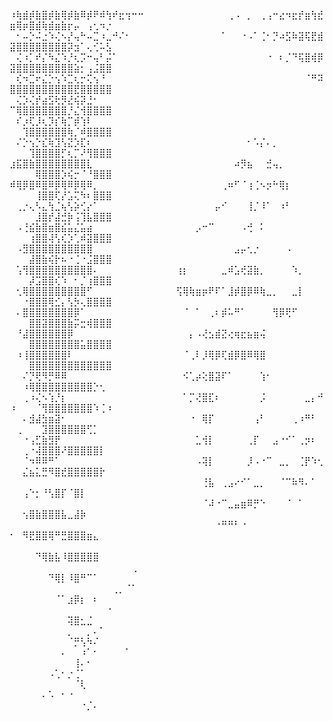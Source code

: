 ⠰⢷⣾⡾⣷⣿⡾⣷⢿⡾⣷⠿⡾⠟⠾⢳⠞⣖⢲⠒⠒⠀⠀⠀⠀⠀⠀⠀⠀⠀⠀⠀⠀⠀⢀⠠⠀⡀⠀⢀⢠⠒⣔⠲⣖⡞⣶⢳⣞⣶⢿⡶⣿⣾⢷⣾⣶⣷⡖⡤⠀⢠⢂⠲⡐
⠀⠂⠤⡑⠬⣐⠱⢌⠢⡜⢤⠓⠤⣉⠰⣀⠚⠌⠂⠀⠀⠀⠀⠀⠀⠀⠀⠀⠀⠀⠀⠀⠀⠁⠀⠀⠐⠠⠁⢈⠂⡙⠴⣫⠷⣽⢯⣟⣾⣽⣿⣿⣿⣿⣿⣿⣿⣿⡽⣲⠁⢄⢊⠥⣣
⠀⢌⠰⡁⠞⡌⠳⣌⠱⡘⢆⡩⠒⢤⠃⡬⠁⠀⠀⠀⠀⠀⠀⠀⠀⠀⠀⠀⠀⠀⠀⠀⠀⠀⠀⠀⠀⠀⠀⠀⠐⠀⠆⡈⠙⢯⣿⢾⡿⣽⣿⣿⣿⣿⣿⣿⣿⣿⣿⣵⡂⢠⣨⣿⣿
⠀⢎⠲⣉⠖⣌⡑⢢⠱⣉⢆⡒⢍⢢⠘⠀⠀⠀⠀⠀⠀⠀⠀⠀⠀⠀⠀⠀⠀⠀⠀⠀⠀⠀⠀⠀⠀⠀⠀⠀⠀⠀⠀⠀⠀⠀⠈⠛⠽⣿⣿⣿⣿⣿⣿⣿⣿⣿⣿⣟⣿⣿⣿⣿⣿
⠀⢌⡱⢌⡞⣴⣫⢗⡻⣜⢮⡽⣘⠂⠀⠀⠀⠀⠀⠀⠀⠀⠀⠀⠀⠀⠀⠀⠀⠀⠀⠀⠀⠀⠀⠀⠀⠀⠀⠀⠀⠀⠀⠀⠀⠀⠀⠀⠀⠉⢿⣿⣿⣿⣿⣿⣿⣿⡘⣌⢺⣿⣿⣿⣿
⠀⠎⡰⢏⡸⢆⡹⡎⢷⡉⡾⢱⠇⠀⠀⠀⠀⠀⠀⠀⠀⠀⠀⠀⠀⠀⠀⠀⠀⠀⠀⠀⠀⠀⠀⠀⠀⠀⠀⠀⠀⠀⠀⠀⠀⠀⠀⠀⠀⠀⠀⢹⣿⣿⣿⣿⣿⣿⢷⡈⠾⣿⣿⣿⣿
⠀⠌⡑⢢⡑⣎⢷⣹⢣⣝⡱⣏⠆⠀⠀⠀⠀⠀⠀⠀⠀⠀⠀⠀⠀⠀⠀⠀⠀⠀⠀⠀⠀⠀⠀⠀⠀⠂⠡⡌⠄⡀⠀⠀⠀⠀⠀⠀⠀⠀⠀⠀⢹⣿⣿⣿⣿⡋⢆⡉⠜⢻⣿⣿⣿
⣰⣯⣿⣷⣿⣿⣿⣿⣿⣿⣿⣿⣇⠀⠀⠀⠀⠀⠀⠀⠀⠀⠀⠀⠀⠀⠀⠀⠀⠀⠀⠀⠀⠀⠀⠴⡻⣦⠀⠀⣚⢤⡀⠀⠀⠀⠀⠀⠀⠀⠀⠀⠀⢿⣿⣿⣿⡱⢮⡒⠈⠘⣿⣿⣿
⠾⢿⡿⣿⠿⣿⠿⡿⢿⠿⡿⢿⠿⡀⠀⠀⠀⠀⠀⠀⠀⠀⠀⠀⠀⠀⠀⠀⠀⠀⠀⠀⠀⢀⠶⠋⠈⢰⢈⠢⡲⠓⢿⡆⠀⠀⠀⠀⠀⠀⠀⠀⠀⢸⣿⣿⢏⡜⣡⢍⠳⠆⣿⣿⣿
⠀⢀⡐⢄⠣⣄⢳⣈⢦⢣⡵⢊⡔⠁⠀⠀⠀⠀⠀⠀⠀⠀⠀⠀⠀⠀⠀⠀⠀⠀⠀⠀⡤⠊⠀⠀⠀⢸⡈⠸⠁⠀⠰⠃⠀⠀⠀⠀⠀⠀⠀⠀⠀⣸⣿⡞⣼⣚⡷⢨⢹⣧⣿⣿⣿
⠀⠠⢘⣮⣷⣿⣶⣿⣮⣥⣌⣥⣴⠀⠀⠀⠀⠀⠀⠀⠀⠀⠀⠀⠀⠀⠀⠀⠀⡠⠒⠉⠀⠀⠀⠀⠠⢚⠀⠅⠀⠀⠀⠀⠀⠀⠀⠀⠀⠀⠀⠀⢰⣿⣿⢼⢣⢎⡱⢁⠾⣽⣿⣿⣿
⠀⠠⣻⣿⣿⣿⣿⣿⣿⣿⣿⣿⣿⠀⠀⠀⠀⠀⠀⠀⠀⠀⠀⠀⠀⠀⠀⠀⠀⠀⠀⠀⠀⠀⠀⣠⡤⢂⡐⠀⠀⠀⠀⠠⠀⠀⠀⠀⠀⠀⠀⠀⣼⣿⣷⢮⡗⠦⠐⢈⠐⣨⣿⣿⣿
⠀⢡⢻⣿⣿⣿⣿⣿⣿⣿⣿⣿⣿⠄⠀⠀⠀⠀⠀⠀⠀⠀⠀⠀⠀⠀⢰⡆⠀⠀⠀⠀⠀⣀⠾⣡⢞⣽⣷⡀⠀⠀⠀⠀⠱⡀⠀⠀⠀⠀⠀⠀⡼⣩⣿⣿⢎⠱⠀⠂⡈⢰⣿⣿⣿
⠀⢂⢿⣿⣿⣿⣿⣿⣿⣿⣿⣿⠋⠀⠀⠀⠀⠀⠀⠀⠀⠀⠀⠀⠀⠀⢫⢿⢷⣶⡶⠟⠏⠁⣸⡾⣿⡿⠿⢷⣀⡀⠀⠀⣀⡇⠀⠀⠀⠀⠀⠐⣿⣿⣿⢿⣊⡄⢣⡳⢄⣿⣿⣿⣿
⠀⠄⣿⣿⣿⣿⣿⣿⣿⣿⡿⠁⠀⠀⠀⠀⠀⠀⠀⠀⠀⠀⠀⠀⠀⠀⠀⠈⠀⠁⠀⢀⠆⡾⠥⠛⠁⠀⠀⠀⠀⢻⡿⢟⠋⠀⠀⠀⠀⠀⠀⠀⣿⣿⣽⣿⣿⣿⣷⡭⣒⢾⣿⣿⣿
⠀⠘⣼⣿⣿⣿⣿⣿⣿⡿⠀⠀⠀⠀⠀⠀⠀⠀⠀⠀⠀⠀⠀⠀⠀⠀⠀⠀⡄⠠⢜⣢⣾⣝⢔⢶⣖⣦⣶⢬⠀⠀⠀⠀⠀⠀⠀⠀⠀⠀⠀⠀⣿⣿⣿⣿⣿⣿⣿⣿⣥⣿⣿⣿⣿
⠀⠰⢸⣿⣿⣿⣿⣿⣿⠇⠀⠀⠀⠀⠀⠀⠀⠀⠀⠀⠀⠀⠀⠀⠀⠀⠀⠈⢀⠇⡸⢿⡿⢏⣾⡿⣿⠿⢿⣿⠀⠀⠀⠀⠀⠀⠀⠀⠀⠀⠀⠀⣿⣿⣿⣿⣿⣿⣿⣿⣿⣿⣿⣿⣿
⠀⠀⠌⡙⢟⠻⡛⠿⠿⠀⠀⠀⠀⠀⠀⠀⠀⠀⠀⠀⠀⠀⠀⠀⠀⠀⠀⠪⢁⡴⢕⣿⣽⠏⠁⠀⠀⠀⠀⢱⠂⠀⠀⠀⠀⠀⠀⠀⠀⠀⠀⠰⢿⣿⣿⣿⣿⣿⣿⣿⣿⣿⡑⢂⠀
⠀⠀⢀⠰⢌⠢⢱⡘⡆⠀⠀⠀⠀⠀⠀⠀⠀⠀⠀⠀⠀⠀⠀⠀⠀⠀⠀⠁⡉⢜⣿⣏⠆⠀⠀⠀⠀⠀⠀⡨⠀⠀⠀⠀⠀⠀⣀⡄⠚⠰⠀⠀⠀⠈⢻⣿⣿⣿⣿⣿⣿⣿⠱⢈⠰
⠀⠀⠄⣺⣼⣳⣶⣽⠂⠀⠀⠀⠀⠀⠀⠀⠀⠀⠀⠀⠀⠀⠀⠀⠀⠀⠀⠀⠐⠀⢿⡏⠀⠀⠀⠀⠀⠀⢠⠃⠀⠀⠀⠀⢀⠰⠛⠃⠀⠀⢀⠀⠀⠀⣹⣿⣿⣿⣿⣿⣿⢋⡁⠀⠀
⠀⠀⠐⢠⣋⣷⣻⡟⠀⠀⠀⠀⠀⠀⠀⠀⠀⠀⠀⠀⠀⠀⠀⠀⠀⠀⠀⠀⠀⣁⢺⡇⠀⠀⠀⠀⠀⢀⡏⠀⠀⣠⠐⠊⠁⢀⡲⠆⠀⠀⠀⢀⠐⢼⣿⣿⣿⠜⣿⣿⣿⣿⣿⡇⠀
⠀⠀⠈⠲⠿⠿⠛⠁⠀⠀⠀⠀⠀⠀⠀⠀⠀⠀⠀⠀⠀⠀⠀⠀⠀⠀⠀⠀⠀⠠⢽⡇⠀⠀⠀⠀⠀⡸⠠⠐⠉⠀⣀⡀⠀⢈⡟⠱⢂⠀⠀⣌⣦⣅⣛⠻⣿⣞⣿⣿⣿⣿⣿⡗⠀
⠀⠀⠀⠀⠀⠀⠀⠀⠀⠀⠀⠀⠀⠀⠀⠀⠀⠀⠀⠀⠀⠀⠀⠀⠀⠀⠀⠀⠀⠀⢘⣧⠀⢀⣠⠔⠊⠁⣀⡀⠀⠀⠈⠉⠷⠻⠄⠁⠀⠀⠀⢠⠑⡂⠘⢣⣿⡏⠈⣿⡇⠀⠀⠀⠀
⠀⠀⠀⠀⠀⠀⠀⠀⠀⠀⠀⠀⠀⠀⠀⠀⠀⠀⠀⠀⠀⠀⠀⠀⠀⠀⠀⠀⠀⠀⠈⠼⠐⠉⣀⣤⣶⠿⡛⠑⠀⠀⠀⠈⠀⠁⠀⠀⠀⠀⠀⢢⣿⣷⣿⣿⣿⣧⣀⣼⡷⠀⠀⠀⠀
⠀⠀⠀⠀⠀⠀⠀⠀⠀⠀⠀⠀⠀⠀⠀⠀⠀⠀⠀⠀⠀⠀⠀⠀⠀⠀⠀⠀⠀⠀⠀⠀⠐⠛⠛⠃⠐⠀⠀⠀⠀⠀⠀⠀⠀⠀⠀⠀⠀⠂⠀⠻⣟⣿⣿⢿⠛⣛⣿⣿⣿⣶⣄⠀⠀
⠀⠀⠀⠀⠀⠀⠀⠀⠀⠀⠀⠀⠀⠀⠀⠀⠀⠀⠀⠀⠀⠀⠀⠀⠀⠀⠀⠀⠀⠀⠀⠀⠀⠀⠀⠀⠀⠀⠀⠀⠀⠀⠀⠀⠀⠀⠀⠀⠀⠀⠀⠀⠀⠙⢿⣷⣧⠸⣿⣿⣿⣿⣿⠀⠀
⠀⠀⠀⠀⠀⠀⠀⠀⠀⠀⠀⠀⠀⠀⠀⠀⠀⠀⠀⢀⠀⠀⠀⠀⠀⠀⠀⠀⠀⠀⠀⠀⠀⠀⠀⠀⠀⠀⠀⠀⠀⠀⠀⠀⠀⠀⠀⠀⠀⠀⠀⠀⠀⠀⠀⠙⢿⡇⠸⣿⠛⠉⠁⠀⠀
⠀⠀⠀⠀⠀⠀⠀⠀⠀⠀⠀⠀⠀⠀⠀⠀⢀⡀⠈⠁⠀⠀⠀⠀⠀⠀⠀⠀⠀⠀⠀⠀⠀⠀⠀⠀⠀⠀⠀⠀⠀⠀⠀⠀⠀⠀⠀⠀⠀⠀⠀⠀⠀⠀⠀⠀⠈⠁⣰⡿⡆⠀⠆⠀⠀
⠀⠀⠀⠀⠀⠀⠀⠀⠀⠀⠀⠀⠀⠀⠀⠐⠀⠀⠀⠀⠀⠀⠀⠀⠀⠀⠀⠀⠀⠀⠀⠀⠀⠀⠀⠀⠀⠀⠀⠀⠀⠀⠀⠀⠀⠀⠀⠀⠀⠀⠀⠀⠀⠀⠀⠀⠀⠀⢽⣿⣂⣈⠀⠀⠀
⠀⠀⠀⠀⠀⠀⠀⠀⠀⡀⠀⠀⡀⠄⠁⠀⠀⠀⠀⠀⠀⠀⠀⠀⠀⠀⠀⠀⠀⠀⠀⠀⠀⠀⠀⠀⠀⠀⠀⠀⠀⠀⠀⠀⠀⠀⠀⠀⠀⠀⠀⠀⠀⠀⠀⠀⠀⠀⠈⡛⢣⠳⠌⠀⠀
⠀⠀⠀⠀⠀⠀⠀⠀⠄⠀⠀⠰⠁⠂⠀⠀⠀⠀⠁⠀⠀⠀⠀⠀⠀⠀⠀⠀⠀⠀⠀⠀⠀⠀⠀⠀⠀⠀⠀⠀⠀⠀⠀⠀⠀⠀⠀⠀⠀⠀⠀⠀⠀⠀⠀⠀⠀⠀⠀⢸⠄⠂⠀⠀⠀
⠀⠀⠀⠀⠀⠀⠠⢁⠂⡐⢈⠁⠀⠀⠀⠀⠀⠀⠀⠀⠀⠀⠀⠀⠀⠀⠀⠀⠀⠀⠀⠀⠀⠀⠀⠀⠀⠀⠀⠀⠀⠀⠀⠀⠀⠀⠀⠀⠀⠀⠀⠀⠀⠀⠀⠀⠀⠀⠀⠈⢇⠀⠀⠀⠀
⠀⠀⠀⠀⠀⠄⠡⠀⠂⠐⠀⠀⠀⠀⠀⠀⠀⠀⠀⠀⠀⠀⠀⠀⠀⠀⠀⠀⠀⠀⠀⠀⠀⠀⠀⠀⠀⠀⠀⠀⠀⠀⠀⠀⠀⠀⠀⠀⠀⠀⠀⠀⠀⠀⠀⠀⠀⠀⠀⠀⠐⡈⠄⠀⠀
